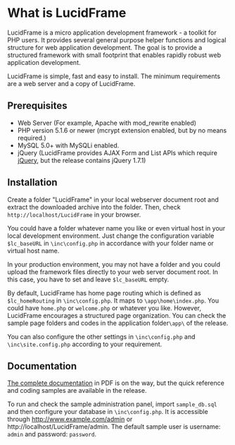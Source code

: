 What is LucidFrame
============
LucidFrame is a micro application development framework - a toolkit for PHP users. It provides several general purpose helper functions and logical structure for web application development. The goal is to provide a structured framework with small footprint that enables rapidly robust web application development.

LucidFrame is simple, fast and easy to install. The minimum requirements are a web server and a copy of LucidFrame.

Prerequisites
------
- Web Server (For example, Apache with mod_rewrite enabled)
- PHP version 5.1.6 or newer (mcrypt extension enabled, but by no means required.)
- MySQL 5.0+ with MySQLi enabled.
- jQuery (LucidFrame provides AJAX Form and List APIs which require [jQuery](http://jquery.com/), but the release contains jQuery 1.7.1)

Installation
------
Create a folder "LucidFrame" in your local webserver document root and extract the downloaded archive into the folder.
Then, check `http://localhost/LucidFrame` in your browser.

You could have a folder whatever name you like or even virtual host in your local development environment.
Just change the configuration variable `$lc_baseURL` in `\inc\config.php` in accordance with your folder name or virtual host name.

In your production environment, you may not have a folder and you could upload the framework files directly to your web server document root.
In this case, you have to set and leave `$lc_baseURL` empty.

By default, LucidFrame has home page routing which is defined as `$lc_homeRouting` in `\inc\config.php`. It maps to `\app\home\index.php`. You could have `home.php` or `welcome.php` or whatever you like. However, LucidFrame encourages a structured page organization. You can check the sample page folders and codes in the application folder`\app\` of the release.

You can also configure the other settings in `\inc\config.php` and `\inc\site.config.php` according to your requirement.

Documentation
------
[The complete documentation](http://goo.gl/p72Aqq) in PDF is on the way, but the quick reference and coding samples are available in the release.

To run and check the sample administration panel, import `sample_db.sql` and then configure your database in `\inc\config.php`. It is accessible through http://www.example.com/admin or http://localhost/LucidFrame/admin. The default sample user is username: `admin` and password: `password`.
